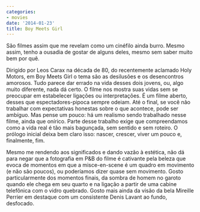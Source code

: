 ```yaml
---
categories:
- movies
date: '2014-01-23'
title: Boy Meets Girl
---
```


São filmes assim que me revelam como um cinéfilo ainda burro. Mesmo assim, tenho a ousadia de gostar de alguns deles, mesmo sem saber muito bem por quê.

Dirigido por Leos Carax na década de 80, do recentemente aclamado Holy Motors, em Boy Meets Girl o tema são as desilusões e os desencontros amorosos. Tudo parece dar errado na vida desses dois jovens, ou, algo muito diferente, nada dá certo. O filme nos mostra suas vidas sem se preocupar em estabelecer ligações ou interpretações. É um filme aberto, desses que espectadores-pipoca sempre odeiam. Até o final, se você não trabalhar com expectativas honestas sobre o que acontece, pode ser ambíguo. Mas pense um pouco: há um realismo sendo trabalhado nesse filme, ainda que onírico. Parte desse trabalho exige que compreendamos como a vida real é tão mais bagunçada, sem sentido e sem roteiro. O prólogo inicial deixa bem claro isso: nascer, crescer, viver um pouco e, finalmente, fim.

Mesmo me rendendo aos significados e dando vazão à estética, não dá para negar que a fotografia em P&B do filme é cativante pela beleza que evoca de momentos em que a misce-en-scene é um quadro em movimento (e não são poucos), ou poderíamos dizer quase sem movimento. Gosto particularmente dos momentos finais, da sombra de homem no garoto quando ele chega em seu quarto e na ligação a partir de uma cabine telefônica com o vidro quebrado. Gosto mais ainda da visão da bela Mireille Perrier em destaque com um consistente Denis Lavant ao fundo, desfocado.